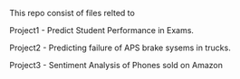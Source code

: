 This repo consist of files relted to

Project1 - Predict Student Performance in Exams.

Project2 - Predicting failure of APS brake sysems in trucks.

Project3 - Sentiment Analysis of Phones sold on Amazon
